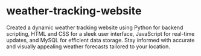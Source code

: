 # weather-tracking-website
Created a dynamic weather tracking website using Python for backend scripting, HTML and CSS for a sleek user interface, JavaScript for real-time updates, and MySQL for efficient data storage. Stay informed with accurate and visually appealing weather forecasts tailored to your location.
